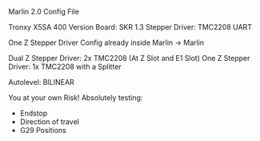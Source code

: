Marlin 2.0 Config File

Tronxy X5SA 400 Version
Board: SKR 1.3
Stepper Driver: TMC2208 UART

One Z Stepper Driver Config already inside Marlin -> Marlin


Dual Z Stepper Driver: 2x TMC2208 (At Z Slot and E1 Slot)
One Z Stepper Driver: 1x TMC2208 with a Splitter

Autolevel: BILINEAR

You at your own Risk!
Absolutely testing:
- Endstop
- Direction of travel
- G29 Positions
